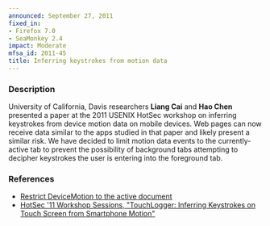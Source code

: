 ```yaml
---
announced: September 27, 2011
fixed_in:
- Firefox 7.0
- SeaMonkey 2.4
impact: Moderate
mfsa_id: 2011-45
title: Inferring keystrokes from motion data
---
```


<h3>Description</h3>

<p>University of California, Davis researchers <strong>Liang Cai</strong>
and <strong>Hao Chen</strong> presented a paper at the 2011 USENIX HotSec
workshop on inferring keystrokes from device motion data on mobile devices.
Web pages can now receive data similar to the apps studied in that paper
and likely present a similar risk. We have decided to limit motion data
events to the currently-active tab to prevent the possibility of background
tabs attempting to decipher keystrokes the user is entering into the
foreground tab.
</p>


<h3>References</h3>

<ul>
  <li><a href="https://bugzilla.mozilla.org/show_bug.cgi?id=682562">Restrict DeviceMotion to the active document</a></li>
  <li><a class="ex-ref" href="http://www.usenix.org/events/hotsec11/tech/tech.html#Cai">
      HotSec '11 Workshop Sessions, "TouchLogger: Inferring Keystrokes on Touch Screen from Smartphone Motion"</a></li>
</ul>



